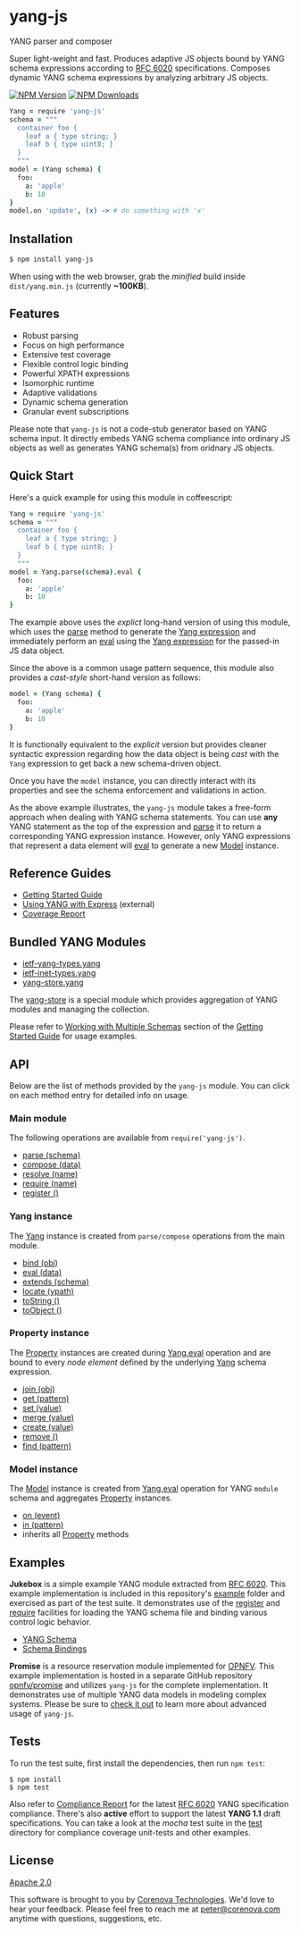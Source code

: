 # yang-js

YANG parser and composer

Super light-weight and fast. Produces adaptive JS objects bound by
YANG schema expressions according to
[RFC 6020](http://tools.ietf.org/html/rfc6020)
specifications. Composes dynamic YANG schema expressions by analyzing
arbitrary JS objects.

  [![NPM Version][npm-image]][npm-url]
  [![NPM Downloads][downloads-image]][downloads-url]

```coffeescript
Yang = require 'yang-js'
schema = """
  container foo {
    leaf a { type string; }
    leaf b { type uint8; }
  }
  """
model = (Yang schema) {
  foo:
    a: 'apple'
    b: 10
}
model.on 'update', (x) -> # do something with 'x'
```

## Installation

```bash
$ npm install yang-js
```

When using with the web browser, grab the *minified* build inside
`dist/yang.min.js` (currently **~100KB**).

## Features

* Robust parsing
* Focus on high performance
* Extensive test coverage
* Flexible control logic binding
* Powerful XPATH expressions
* Isomorphic runtime
* Adaptive validations
* Dynamic schema generation
* Granular event subscriptions

Please note that `yang-js` is not a code-stub generator based on YANG
schema input. It directly embeds YANG schema compliance into ordinary
JS objects as well as generates YANG schema(s) from oridnary JS
objects.

## Quick Start

Here's a quick example for using this module in coffeescript:

```coffeescript
Yang = require 'yang-js'
schema = """
  container foo {
    leaf a { type string; }
    leaf b { type uint8; }
  }
  """
model = Yang.parse(schema).eval {
  foo:
    a: 'apple'
    b: 10
}
```

The example above uses the *explict* long-hand version of using this
module, which uses the [parse](./src/core/yang.litcoffee#parse-schema)
method to generate the [Yang expression](./src/core/yang.litcoffee) and
immediately perform an [eval](./src/core/yang.litcoffee#eval-data-opts)
using the [Yang expression](./src/core/yang.litcoffee) for the passed-in JS
data object.

Since the above is a common usage pattern sequence, this module also
provides a *cast-style* short-hand version as follows:

```coffeescript
model = (Yang schema) {
  foo:
    a: 'apple'
    b: 10
}
```

It is functionally equivalent to the *explicit* version but provides
cleaner syntactic expression regarding how the data object is being
*cast* with the `Yang` expression to get back a new schema-driven
object.

Once you have the `model` instance, you can directly interact with its
properties and see the schema enforcement and validations in action.

As the above example illustrates, the `yang-js` module takes a
free-form approach when dealing with YANG schema statements. You can
use **any** YANG statement as the top of the expression and
[parse](./src/core/yang.litcoffee#parse-schema) it to return a
corresponding YANG expression instance. However, only YANG expressions
that represent a data element will
[eval](./src/core/yang.litcoffee#eval-data-opts) to generate a new
[Model](./src/core/model.litcoffee) instance.

## Reference Guides

- [Getting Started Guide](./TUTORIAL.md)
- [Using YANG with Express](http://github.com/corenova/yang-express) (external)
- [Coverage Report](./test/yang-compliance-coverage.md)

## Bundled YANG Modules

- [ietf-yang-types.yang](./schema/ietf-yang-types.yang)
- [ietf-inet-types.yang](./schema/ietf-inet-types.yang)
- [yang-store.yang](./schema/yang-store.yang)

The [yang-store](./src/yang-store.coffee) is a special module which
provides aggregation of YANG modules and managing the collection.

Please refer to
[Working with Multiple Schemas](./TUTORIAL.md#working-with-multiple-schemas)
section of the [Getting Started Guide](./TUTORIAL.md) for usage
examples.

## API

Below are the list of methods provided by the `yang-js` module. You
can click on each method entry for detailed info on usage.

### Main module

The following operations are available from `require('yang-js')`.

- [parse (schema)](./src/core/yang.litcoffee#parse-schema)
- [compose (data)](./src/core/yang.litcoffee#compose-data-opts)
- [resolve (name)](./src/core/yang.litcoffee#resolve-from-name)
- [require (name)](./src/core/yang.litcoffee#require-name-opts)
- [register ()](./src/core/yang.litcoffee#register-opts)

### Yang instance

The [Yang](./src/core/yang.litcoffee) instance is created from
`parse/compose` operations from the main module.

- [bind (obj)](./src/core/yang.litcoffee#bind-obj)
- [eval (data)](./src/core/yang.litcoffee#eval-data-opts)
- [extends (schema)](./src/core/yang.litcoffee#extends-schema)
- [locate (ypath)](./src/core/yang.litcoffee#locate-ypath)
- [toString ()](./src/core/yang.litcoffee#tostring-opts)
- [toObject ()](./src/core/yang.litcoffee#toobject)

### Property instance

The [Property](./src/core/property.litcoffee) instances are created during
[Yang.eval](./src/core/yang.litcoffee#eval-data-opts) operation and are
bound to every *node element* defined by the underlying
[Yang](./src/core/yang.litcoffee) schema expression.

- [join (obj)](./src/core/property.litcoffee#join-obj)
- [get (pattern)](./src/core/property.litcoffee#get-pattern)
- [set (value)](./src/core/property.litcoffee#set-value)
- [merge (value)](./src/core/property.litcoffee#merge-value)
- [create (value)](./src/core/property.litcoffee#create-value)
- [remove ()](./src/core/property.litcoffee#remove-value)
- [find (pattern)](./src/core/property.litcoffee#find-pattern)

### Model instance

The [Model](./src/core/model.litcoffee) instance is created from
[Yang.eval](./src/core/yang.litcoffee#eval-data-opts) operation for
YANG `module` schema and aggregates
[Property](./src/core/property.litcoffee) instances.

- [on (event)](./src/core/model.litcoffee#on-event)
- [in (pattern)](./src/core/model.litcoffee#in-pattern)
- inherits all [Property](./src/core/property.litcoffee) methods

## Examples

**Jukebox** is a simple example YANG module extracted from
[RFC 6020](http://tools.ietf.org/html/rfc6020). This example
implementation is included in this repository's [example](./example)
folder and exercised as part of the test suite. It demonstrates use of
the [register](./src/core/yang.litcoffee#register) and
[require](./src/core/yang.litcoffee#require-name-opts) facilities for
loading the YANG schema file and binding various control logic
behavior.

 - [YANG Schema](./example/jukebox.yang)
 - [Schema Bindings](./example/jukebox.coffee)

**Promise** is a resource reservation module implemented for
[OPNFV](http://opnfv.org). This example implementation is hosted in a
separate GitHub repository
[opnfv/promise](http://github.com/opnfv/promise) and utilizes
`yang-js` for the complete implementation. It demonstrates use of
multiple YANG data models in modeling complex systems. Please be sure
to [check it out](http://github.com/opnfv/promise) to learn more about
advanced usage of `yang-js`.

## Tests

To run the test suite, first install the dependencies, then run `npm
test`:
```
$ npm install
$ npm test
```

Also refer to [Compliance Report](./test/yang-compliance-coverage.md)
for the latest [RFC 6020](http://tools.ietf.org/html/rfc6020) YANG
specification compliance. There's also **active** effort to support
the latest **YANG 1.1** draft specifications. You can take a look at
the *mocha* test suite in the [test](./test) directory for compliance
coverage unit-tests and other examples.

## License
  [Apache 2.0](LICENSE)

This software is brought to you by
[Corenova Technologies](http://www.corenova.com). We'd love to hear
your feedback.  Please feel free to reach me at <peter@corenova.com>
anytime with questions, suggestions, etc.

[npm-image]: https://img.shields.io/npm/v/yang-js.svg
[npm-url]: https://npmjs.org/package/yang-js
[downloads-image]: https://img.shields.io/npm/dt/yang-js.svg
[downloads-url]: https://npmjs.org/package/yang-js
